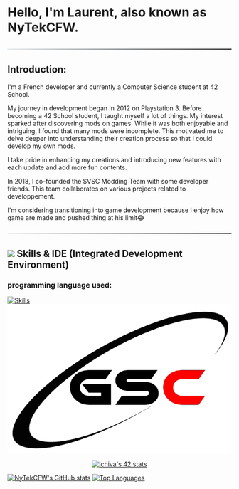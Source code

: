 # Hello, I'm Laurent, also known as NyTekCFW.

![-----------------------------------------------------](https://raw.githubusercontent.com/NyTekCFW/NyTekCFW/master/assets/line.png)

## Introduction:

I'm a French developer and currently a Computer Science student at 42 School.

My journey in development began in 2012 on Playstation 3. Before becoming a 42 School student, I taught myself a lot of things. My interest sparked after discovering mods on games. While it was both enjoyable and intriguing, I found that many mods were incomplete. This motivated me to delve deeper into understanding their creation process so that I could develop my own mods.

I take pride in enhancing my creations and introducing new features with each update and add more fun contents.

In 2018, I co-founded the SVSC Modding Team with some developer friends. This team collaborates on various projects related to developpement.

I'm considering transitioning into game development because I enjoy how game are made and pushed thing at his limit😂

![-----------------------------------------------------](https://raw.githubusercontent.com/NyTekCFW/NyTekCFW/master/assets/line.png)

## <img src="https://media2.giphy.com/media/QssGEmpkyEOhBCb7e1/giphy.gif?cid=ecf05e47a0n3gi1bfqntqmob8g9aid1oyj2wr3ds3mg700bl&rid=giphy.gif" width ="25">              Skills & IDE (Integrated Development Environment)

### programming language used:
[![Skills](https://skillicons.dev/icons?i=c,cs,cpp,powershell,typescript)](https://skillicons.dev) ![-](https://raw.githubusercontent.com/NyTekCFW/NyTekCFW/master/assets/gsc_logo.png)


<div align=center>
<a href="https://github.com/Coday-meric/badge42"><img src="https://badge42.coday.fr/api/v2/clw0td9ms6629001p41vn0zbmv/stats?cursusId=21&coalitionId=317" alt="lchiva's 42 stats" /></a>

</div>
<div align=left>

[![NyTekCFW's GitHub stats](https://github-readme-stats.vercel.app/api?username=nytekcfw&theme=dark&show_icons=true&line_height=28&count_private=true)](https://github.com/anuraghazra/github-readme-stats) [![Top Languages](https://github-readme-stats.vercel.app/api/top-langs/?username=nytekcfw&theme=dark&langs_count=4&hide_border=false&card_width=370&hide_title=true)](https://github.com/anuraghazra/github-readme-stats)

</div>

